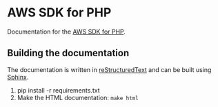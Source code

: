 AWS SDK for PHP
===============

Documentation for the [AWS SDK for PHP](https://github.com/aws/aws-sdk-php).

Building the documentation
--------------------------

The documentation is written in [reStructuredText](http://docutils.sourceforge.net/rst.html) and can be built using
[Sphinx](http://sphinx.pocoo.org/).

1. pip install -r requirements.txt
2. Make the HTML documentation: ``make html``
